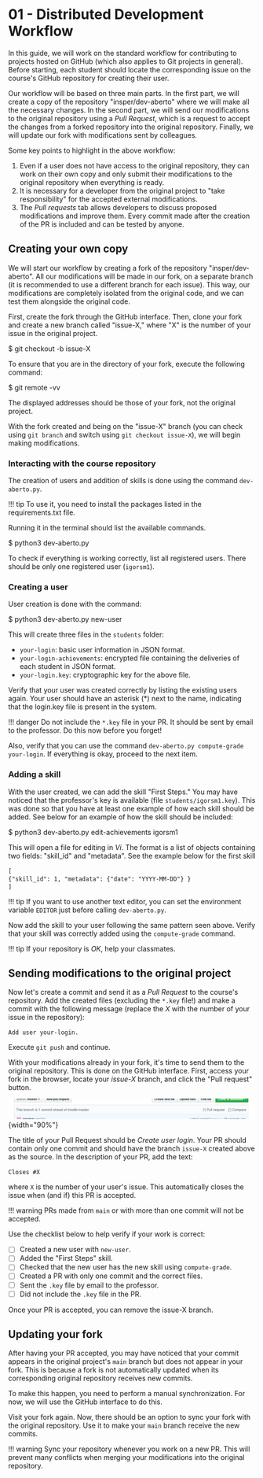 # 01 - Distributed Development Workflow

<ah-external-content src="slides.html" />


In this guide, we will work on the standard workflow for contributing to projects hosted on GitHub (which also applies to Git projects in general). Before starting, each student should locate the corresponding issue on the course's GitHub repository for creating their user.

Our workflow will be based on three main parts. In the first part, we will create a copy of the repository "insper/dev-aberto" where we will make all the necessary changes. In the second part, we will send our modifications to the original repository using a *Pull Request*, which is a request to accept the changes from a forked repository into the original repository. Finally, we will update our fork with modifications sent by colleagues.

Some key points to highlight in the above workflow:

1. Even if a user does not have access to the original repository, they can work on their own copy and only submit their modifications to the original repository when everything is ready.
2. It is necessary for a developer from the original project to "take responsibility" for the accepted external modifications.
3. The *Pull requests* tab allows developers to discuss proposed modifications and improve them. Every commit made after the creation of the PR is included and can be tested by anyone.

## Creating your own copy

We will start our workflow by creating a fork of the repository "insper/dev-aberto". All our modifications will be made in our fork, on a separate branch (it is recommended to use a different branch for each issue). This way, our modifications are completely isolated from the original code, and we can test them alongside the original code.

First, create the fork through the GitHub interface. Then, clone your fork and create a new branch called "issue-X," where "X" is the number of your issue in the original project.

<ah-terminal>
$ git checkout -b issue-X
</ah-terminal>

To ensure that you are in the directory of your fork, execute the following command:

<ah-terminal>
$ git remote -vv
</ah-terminal>

The displayed addresses should be those of your fork, not the original project.

With the fork created and being on the "issue-X" branch (you can check using `git branch` and switch using `git checkout issue-X`), we will begin making modifications.

### Interacting with the course repository

The creation of users and addition of skills is done using the command `dev-aberto.py`.

!!! tip
    To use it, you need to install the packages listed in the requirements.txt file.

Running it in the terminal should list the available commands.

<ah-terminal>
$ python3 dev-aberto.py
</ah-terminal>

To check if everything is working correctly, list all registered users. There should be only one registered user (`igorsm1`).

### Creating a user

User creation is done with the command:

<ah-terminal>
$ python3 dev-aberto.py new-user
</ah-terminal>

This will create three files in the `students` folder:

- `your-login`: basic user information in JSON format.
- `your-login-achievements`: encrypted file containing the deliveries of each student in JSON format.
- `your-login.key`: cryptographic key for the above file.

Verify that your user was created correctly by listing the existing users again. Your user should have an asterisk (*) next to the name, indicating that the login.key file is present in the system.

!!! danger
    Do not include the `*.key` file in your PR. It should be sent by email to the professor. Do this now before you forget!

Also, verify that you can use the command `dev-aberto.py compute-grade your-login`. If everything is okay, proceed to the next item.

### Adding a skill

With the user created, we can add the skill "First Steps." You may have noticed that the professor's key is available (file `students/igorsm1.key`). This was done so that you have at least one example of how each skill should be added. See below for an example of how the skill should be included:

<ah-terminal>
$ python3 dev-aberto.py edit-achievements igorsm1
</ah-terminal>

This will open a file for editing in *Vi*. The format is a list of objects containing two fields: "skill_id" and "metadata". See the example below for the first skill

```
[
{"skill_id": 1, "metadata": {"date": "YYYY-MM-DD"} }
]
```

!!! tip
    If you want to use another text editor, you can set the environment variable `EDITOR` just before calling `dev-aberto.py`.

Now add the skill to your user following the same pattern seen above. Verify that your skill was correctly added using the `compute-grade` command.

!!! tip
    If your repository is *OK*, help your classmates.

## Sending modifications to the original project

Now let's create a commit and send it as a *Pull Request* to the course's repository. Add the created files (excluding the `*.key` file!) and make a commit with the following message (replace the *X* with the number of your issue in the repository):

```
Add user your-login.
```

Execute `git push` and continue.

With your modifications already in your fork, it's time to send them to the original repository. This is done on the GitHub interface. First, access your fork in the browser, locate your *issue-X* branch, and click the "Pull request" button.

![This message appears when your fork has commits that are not present in the original repository.](PR-github.png){width="90%"}

The title of your Pull Request should be *Create user login*. Your PR should contain only one commit and should have the branch `issue-X` created above as the source. In the description of your PR, add the text:

```
Closes #X
```

where `X` is the number of your user's issue. This automatically closes the issue when (and if) this PR is accepted.

!!! warning
    PRs made from `main` or with more than one commit will not be accepted.

Use the checklist below to help verify if your work is correct:

- [ ] Created a new user with `new-user`.
- [ ] Added the "First Steps" skill.
- [ ] Checked that the new user has the new skill using `compute-grade`.
- [ ] Created a PR with only one commit and the correct files.
- [ ] Sent the `.key` file by email to the professor.
- [ ] Did not include the `.key` file in the PR.

Once your PR is accepted, you can remove the issue-X branch.

## Updating your fork

After having your PR accepted, you may have noticed that your commit appears in the original project's `main` branch but does not appear in your fork. This is because a fork is not automatically updated when its corresponding original repository receives new commits.

To make this happen, you need to perform a manual synchronization. For now, we will use the GitHub interface to do this.

Visit your fork again. Now, there should be an option to sync your fork with the original repository. Use it to make your `main` branch receive the new commits.

!!! warning
    Sync your repository whenever you work on a new PR. This will prevent many conflicts when merging your modifications into the original repository.
